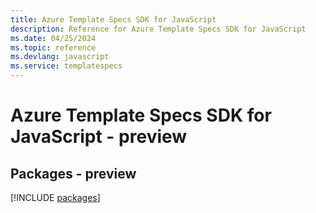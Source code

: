```yaml
---
title: Azure Template Specs SDK for JavaScript
description: Reference for Azure Template Specs SDK for JavaScript
ms.date: 04/25/2024
ms.topic: reference
ms.devlang: javascript
ms.service: templatespecs
---
```

# Azure Template Specs SDK for JavaScript - preview
## Packages - preview
[!INCLUDE [packages](template-specs-index.md)]